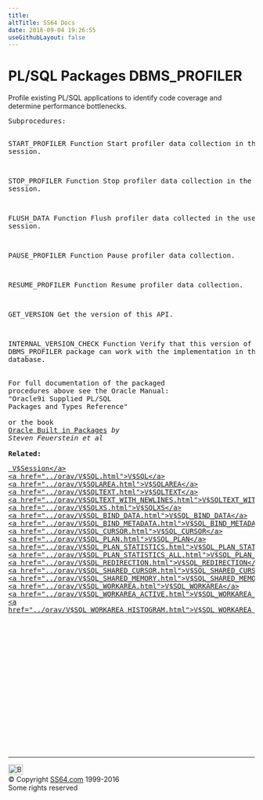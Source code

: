 ```yaml
---
title:
altTitle: SS64 Docs
date: 2016-09-04 19:26:55
useGithubLayout: false
---
```

<!-- #BeginLibraryItem "/Library/head_orapack.lbi" --><!-- #EndLibraryItem --><h1>PL/SQL Packages DBMS_PROFILER</h1> 
<p>Profile existing PL/SQL applications to identify code coverage 
  and determine performance bottlenecks.</p>
<pre>Subprocedures:

START_PROFILER Function
                 Start profiler data collection in the user's session. 

STOP_PROFILER Function
                 Stop profiler data collection in the user's session. 

FLUSH_DATA Function
                 Flush profiler data collected in the user's session. 

PAUSE_PROFILER Function
                 Pause profiler data collection. 

RESUME_PROFILER Function
                 Resume profiler data collection. 

GET_VERSION      Get the version of this API. 

INTERNAL_VERSION_CHECK Function
                 Verify that this version of the DBMS_PROFILER package
                 can work with the implementation in the database.  
<span class="body"><b><br></b>For full documentation of the packaged procedures above see the Oracle Manual:<br>"Oracle9i Supplied PL/SQL Packages and Types Reference"<b><br><br></b>or the book <a href="../links/orasqllinks.html">Oracle Built in Packages</a> <i>by Steven Feuerstein et al</i><b><br>
Related:<br></b></span><pre><a href="../orav/V$SESSION.html"> V$Session</a>
 <a href="../orav/V$SQL.html">V$SQL</a>
 <a href="../orav/V$SQLAREA.html">V$SQLAREA</a>
 <a href="../orav/V$SQLTEXT.html">V$SQLTEXT</a>
 <a href="../orav/V$SQLTEXT_WITH_NEWLINES.html">V$SQLTEXT_WITH_NEWLINES</a>
 <a href="../orav/V$SQLXS.html">V$SQLXS</a> 
 <a href="../orav/V$SQL_BIND_DATA.html">V$SQL_BIND_DATA</a> 
 <a href="../orav/V$SQL_BIND_METADATA.html">V$SQL_BIND_METADATA</a>
 <a href="../orav/V$SQL_CURSOR.html">V$SQL_CURSOR</a>
 <a href="../orav/V$SQL_PLAN.html">V$SQL_PLAN</a>
 <a href="../orav/V$SQL_PLAN_STATISTICS.html">V$SQL_PLAN_STATISTICS</a>
 <a href="../orav/V$SQL_PLAN_STATISTICS_ALL.html">V$SQL_PLAN_STATISTICS_ALL</a>
 <a href="../orav/V$SQL_REDIRECTION.html">V$SQL_REDIRECTION</a>
 <a href="../orav/V$SQL_SHARED_CURSOR.html">V$SQL_SHARED_CURSOR</a>
 <a href="../orav/V$SQL_SHARED_MEMORY.html">V$SQL_SHARED_MEMORY</a>
 <a href="../orav/V$SQL_WORKAREA.html">V$SQL_WORKAREA</a>
 <a href="../orav/V$SQL_WORKAREA_ACTIVE.html">V$SQL_WORKAREA_ACTIVE</a>
 <a href="../orav/V$SQL_WORKAREA_HISTOGRAM.html">V$SQL_WORKAREA_HISTOGRAM</a></pre></pre><!-- #BeginLibraryItem "/Library/foot_ora.lbi" --><p>
<!-- oracle-footer -->
<ins class="adsbygoogle" style="display:inline-block;width:300px;height:250px" data-ad-client="ca-pub-6140977852749469" data-ad-slot="4275490898"></ins>
<script>
(adsbygoogle = window.adsbygoogle || []).push({});
</script></p>
<hr>
<div id="bl" class="footer"><a href="DBMS_PROFILER.html#"><img src="../images/top.png" width="30" height="22" alt="Back to the Top"></a></div>
<div id="br" class="footer, tagline">© Copyright <a href="../index.html">SS64.com</a> 1999-2016<br>
Some rights reserved</div><!-- #EndLibraryItem --><pre>

</pre>
